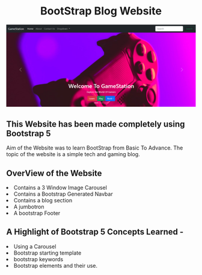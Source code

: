 <h1 align="center">BootStrap Blog Website</h1>

<img src="GameStation.PNG" alt="IMAGE OF THE GAME"> 
<h2>This Website has been made completely using Bootstrap 5</h2>
<p>Aim of the Website was to learn BootStrap from Basic To Advance. The topic of the website is a simple tech and gaming blog.</p>


<h2>OverView of the Website</h2>
<li>Contains a 3 Window Image Carousel</li>
<li>Contains a Bootstrap Generated Navbar</li>
<li>Contains a blog section</li>
<li>A jumbotron</li>
<li>A bootstrap Footer</li>


<h2>A Highlight of Bootstrap 5 Concepts Learned -</h2>
<li>Using a Carousel</li>
<li>Bootstrap starting template</li>
<li>bootstrap keywords</li>
<li>Bootstrap elements and their use.</li>
